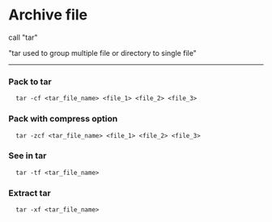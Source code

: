 # Archive file

call "tar"

"tar used to group multiple file or directory to single file"

---

### Pack to tar
```
  tar -cf <tar_file_name> <file_1> <file_2> <file_3>
```

### Pack with compress option
```
  tar -zcf <tar_file_name> <file_1> <file_2> <file_3>
```


### See in tar
```
  tar -tf <tar_file_name>
```

### Extract tar
```
  tar -xf <tar_file_name>
```
